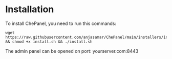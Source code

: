 # Installation

To install ChePanel, you need to run this commands:

```
wget https://raw.githubusercontent.com/anjasamar/ChePanel/main/installers/install.sh && chmod +x install.sh && ./install.sh
```

The admin panel can be opened on port: yourserver.com:8443
